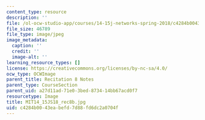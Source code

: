 ```yaml
---
content_type: resource
description: ''
file: /ol-ocw-studio-app/courses/14-15j-networks-spring-2018/c4284b0043eabefd7d88fd6dc2a0704f_MIT14_15JS18_rec8b.jpg
file_size: 46789
file_type: image/jpeg
image_metadata:
  caption: ''
  credit: ''
  image-alt: ''
learning_resource_types: []
license: https://creativecommons.org/licenses/by-nc-sa/4.0/
ocw_type: OCWImage
parent_title: Recitation 8 Notes
parent_type: CourseSection
parent_uid: a27d11ad-71e0-3bed-8734-14bb67acd0f7
resourcetype: Image
title: MIT14_15JS18_rec8b.jpg
uid: c4284b00-43ea-befd-7d88-fd6dc2a0704f
---
```

